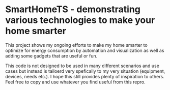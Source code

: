 # SmartHomeTS - demonstrating various technologies to make your home smarter

This project shows my ongoing efforts to make my home smarter to optimize for energy consumption by automation and visualization as well as adding some gadgets that are useful or fun.

This code is not designed to be used in many different scenarios and use cases but instead is tailoerd very spefically to my very situation (equipment, devices, needs etc.). 
I hope this still provides plenty of inspiration to others. 
Feel free to copy and use whatever you find useful from this repro.
